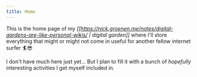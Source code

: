 ```yaml
---
title: Home
---
```


This is the home page of my _[[https://nick.groenen.me/notes/digital-gardens-are-like-personal-wikis/ | digital garden]]_ where I'll store everything that might or might not come in useful for another fellow internet surfer 🏄😎

I don't have much here just yet... But I plan to fill it with a bunch of _hopefully_ interesting activities I get myself included in.